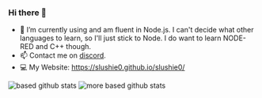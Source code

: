 ### Hi there 👋

- 🌱 I’m currently using and am fluent in Node.js. I can't decide what other languages to learn, so I'll just stick to Node. I do want to learn NODE-RED and C++ though.
- 📫 Contact me on [discord](https://www.discord.com/users/542493666296594473/).
- 💻 My Website: https://slushie0.github.io/slushie0/

![based github stats](https://github-readme-stats.vercel.app/api?username=slushie0&show_icons=true&theme=dark)
![more based github stats](https://github-readme-stats.vercel.app/api/top-langs/?username=slushie0&theme=dark)
